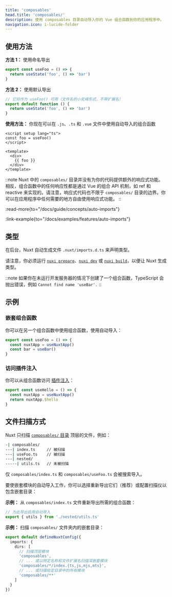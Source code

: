 ```yaml
---
title: 'composables'
head.title: 'composables/'
description: 使用 composables 目录自动导入你的 Vue 组合函数到你的应用程序中。
navigation.icon: i-lucide-folder
---
```


## 使用方法

**方法 1：** 使用命名导出

```js [composables/useFoo.ts]
export const useFoo = () => {
  return useState('foo', () => 'bar')
}
```

**方法 2：** 使用默认导出

```js [composables/use-foo.ts or composables/useFoo.ts]
// 它将作为 useFoo() 可用（文件名的小驼峰形式，不带扩展名）
export default function () {
  return useState('foo', () => 'bar')
}
```

**使用方法：** 你现在可以在 `.js`、`.ts` 和 `.vue` 文件中使用自动导入的组合函数

```vue [app.vue]
<script setup lang="ts">
const foo = useFoo()
</script>

<template>
  <div>
    {{ foo }}
  </div>
</template>
```

::note
Nuxt 中的 `composables/` 目录并没有为你的代码提供额外的响应式功能。相反，组合函数中的任何响应性都是通过 Vue 的组合 API 机制，如 ref 和 reactive 来实现的。请注意，响应式代码也不限于 `composables/` 目录的边界。你可以在应用程序中任何需要的地方自由使用响应式功能。
::

:read-more{to="/docs/guide/concepts/auto-imports"}

:link-example{to="/docs/examples/features/auto-imports"}

## 类型

在后台，Nuxt 自动生成文件 `.nuxt/imports.d.ts` 来声明类型。

请注意，你必须运行 [`nuxi prepare`](/docs/api/commands/prepare)、[`nuxi dev`](/docs/api/commands/dev) 或 [`nuxi build`](/docs/api/commands/build)，以便让 Nuxt 生成类型。

::note
如果你在未运行开发服务器的情况下创建了一个组合函数，TypeScript 会抛出错误，例如 `Cannot find name 'useBar'.`
::

## 示例

### 嵌套组合函数

你可以在另一个组合函数中使用组合函数，使用自动导入：

```js [composables/test.ts]
export const useFoo = () => {
  const nuxtApp = useNuxtApp()
  const bar = useBar()
}
```

### 访问插件注入

你可以从组合函数访问 [插件注入](/docs/guide/directory-structure/plugins#providing-helpers)：

```js [composables/test.ts]
export const useHello = () => {
  const nuxtApp = useNuxtApp()
  return nuxtApp.$hello
}
```

## 文件扫描方式

Nuxt 只扫描 [`composables/` 目录](/docs/guide/directory-structure/composables) 顶层的文件，例如：

```bash [目录结构]
-| composables/
---| index.ts     // 被扫描
---| useFoo.ts    // 被扫描
---| nested/
-----| utils.ts   // 未被扫描
```

仅 `composables/index.ts` 和 `composables/useFoo.ts` 会被搜索导入。

要使嵌套模块的自动导入工作，你可以选择重新导出它们（推荐）或配置扫描仪以包含嵌套目录：

**示例：** 从 `composables/index.ts` 文件重新导出所需的组合函数：

```ts [composables/index.ts]
// 为此导出启用自动导入
export { utils } from './nested/utils.ts'
```

**示例：** 扫描 `composables/` 文件夹内的嵌套目录：

```ts twoslash [nuxt.config.ts]
export default defineNuxtConfig({
  imports: {
    dirs: [
      // 扫描顶层模块
      'composables',
      // ... 或以特定名称和文件扩展名扫描深嵌套模块
      'composables/*/index.{ts,js,mjs,mts}',
      // ... 或扫描给定目录中的所有模块
      'composables/**'
    ]
  }
})
```
